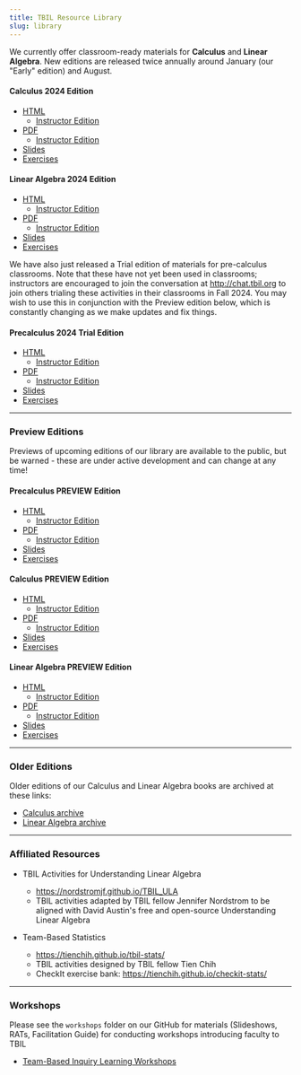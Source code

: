 ```yaml
---
title: TBIL Resource Library
slug: library
---
```


We currently offer classroom-ready materials for **Calculus** and
**Linear Algebra**. New editions are released twice annually around January (our "Early" edition) and August.

#### Calculus 2024 Edition

- [HTML](https://library.tbil.org/2024/calculus/)
    - [Instructor Edition](https://library.tbil.org/2024/calculus/instructor/)
- [PDF](https://library.tbil.org/2024/calculus/print/TBIL-Calculus.pdf)
    - [Instructor Edition](https://library.tbil.org/2024/calculus/print/TBIL-Calculus-Instructor.pdf)
- [Slides](https://library.tbil.org/2024/calculus/print/TBIL-Calculus-Slides.pdf)
- [Exercises](https://library.tbil.org/2024/calculus/exercises/)

#### Linear Algebra 2024 Edition

- [HTML](https://library.tbil.org/2024/linear-algebra/)
    - [Instructor Edition](https://library.tbil.org/2024/linear-algebra/instructor/)
- [PDF](https://library.tbil.org/2024/linear-algebra/print/TBIL-Linear-Algebra.pdf)
    - [Instructor Edition](https://library.tbil.org/2024/linear-algebra/print/TBIL-Linear-Algebra-Instructor.pdf)
- [Slides](https://library.tbil.org/2024/linear-algebra/print/TBIL-Linear-Algebra-Slides.pdf)
- [Exercises](https://library.tbil.org/2024/linear-algebra/exercises/)

We have also just released a Trial edition of materials for pre-calculus classrooms. Note that these have not yet been used in classrooms; instructors are encouraged to join the conversation at <http://chat.tbil.org> to join others trialing these activities in their classrooms in Fall 2024.  You may wish to use this in conjunction with the Preview edition below, which is constantly changing as we make updates and fix things.  

#### Precalculus 2024 Trial Edition

- [HTML](https://library.tbil.org/2024/precalculus/)
    - [Instructor Edition](https://library.tbil.org/2024/precalculus/instructor/)
- [PDF](https://library.tbil.org/2024/precalculus/print/TBIL-Precalculus.pdf)
    - [Instructor Edition](https://library.tbil.org/2024/precalculus/print/TBIL-Precalculus-Instructor.pdf)
- [Slides](https://library.tbil.org/2024/precalculus/print/TBIL-Precalculus-Slides.pdf)
- [Exercises](https://library.tbil.org/2024/precalculus/exercises/)

---

### Preview Editions

Previews of upcoming editions of our library are available to the public,
but be warned - these are under active development and can change at any time!

#### Precalculus PREVIEW Edition

- [HTML](../preview/precalculus/)
    - [Instructor Edition](../preview/precalculus/instructor/)
- [PDF](../preview/precalculus/print/TBIL-Precalculus.pdf)
    - [Instructor Edition](../preview/precalculus/print/TBIL-Precalculus-Instructor.pdf)
- [Slides](../preview/precalculus/print/TBIL-Precalculus-Slides.pdf)
- [Exercises](../preview/precalculus/exercises/)

#### Calculus PREVIEW Edition

- [HTML](../preview/calculus/)
    - [Instructor Edition](../preview/calculus/instructor/)
- [PDF](../preview/calculus/print/TBIL-Calculus.pdf)
    - [Instructor Edition](../preview/calculus/print/TBIL-Calculus-Instructor.pdf)
- [Slides](../preview/calculus/print/TBIL-Calculus-Slides.pdf)
- [Exercises](../preview/calculus/exercises/)

#### Linear Algebra PREVIEW Edition

- [HTML](../preview/linear-algebra/)
    - [Instructor Edition](../preview/linear-algebra/instructor/)
- [PDF](../preview/linear-algebra/print/TBIL-Linear-Algebra.pdf)
    - [Instructor Edition](../preview/linear-algebra/print/TBIL-Linear-Algebra-Instructor.pdf)
- [Slides](../preview/linear-algebra/print/TBIL-Linear-Algebra-Slides.pdf)
- [Exercises](../preview/linear-algebra/exercises/)

---

### Older Editions

Older editions of our Calculus and Linear Algebra books are archived at these links:

- [Calculus archive](https://teambasedinquirylearning.github.io/calculus/)
- [Linear Algebra archive](https://teambasedinquirylearning.github.io/linear-algebra/)

---

### Affiliated Resources

- TBIL Activities for Understanding Linear Algebra
    - <https://nordstromjf.github.io/TBIL_ULA>
    - TBIL activities adapted by TBIL fellow Jennifer Nordstrom to be  aligned with David Austin's free and open-source Understanding Linear Algebra

- Team-Based Statistics
    - <https://tienchih.github.io/tbil-stats/>
    - TBIL activities designed by TBIL fellow Tien Chih
    - CheckIt exercise bank: <https://tienchih.github.io/checkit-stats/>

---

### Workshops
Please see the `workshops` folder on our GitHub for materials (Slideshows, RATs, Facilitation Guide) for conducting workshops introducing faculty to TBIL
- [Team-Based Inquiry Learning Workshops](https://github.com/TeamBasedInquiryLearning/library/tree/main/workshops)